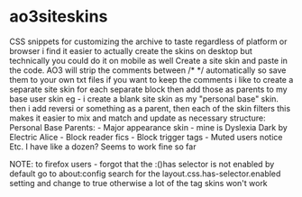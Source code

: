 # ao3siteskins
CSS snippets for customizing the archive to taste regardless of platform or browser
i find it easier to actually create the skins on desktop but technically you could do it on mobile as well
Create a site skin and paste in the code. AO3 will strip the comments between /* */ automatically so save them to your own txt files if you want to keep the comments
i like to create a separate site skin for each separate block then add those as parents to my base user skin
eg - i create a blank site skin as my "personal base" skin. then i add reversi or something as a parent, then each of the skin filters
this makes it easier to mix and match and update as necessary
structure:
  Personal Base
    Parents:
    - Major appearance skin - mine is Dyslexia Dark by Electric Alice
    - Block reader fics
    - Block trigger tags
    - Muted users notice
    Etc. I have like a dozen? Seems to work fine so far   


NOTE: to firefox users - forgot that the :()has selector is not enabled by default go to about:config search for the layout.css.has-selector.enabled setting and change to true otherwise a lot of the tag skins won't work
